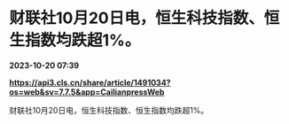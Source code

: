 # 财联社10月20日电，恒生科技指数、恒生指数均跌超1%。

**2023-10-20 07:39**

**https://api3.cls.cn/share/article/1491034?os=web&sv=7.7.5&app=CailianpressWeb**

财联社10月20日电，恒生科技指数、恒生指数均跌超1%。